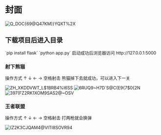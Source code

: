 <h1>封面</h1>

![Q_DOC{69@Q47KM)}YQXT%2X](https://github.com/putianlaoshiren/matterjsGame/assets/86111488/19d8ce10-8231-4c5f-b02e-ff962ebba7c5)

<h2>下载项目后进入目录</h2>
`pip install flask`
`python app.py`
启动成功后浏览器访问 http://127.0.0.1:5000

<h3>射下熊猫</h3>
操作方式 ↑ ↓ ← → 空格射击
熊猫掉下去就成功，可以进入下一关

![ZH_XKDDVWT_L$1BRB4%I6SS](https://github.com/putianlaoshiren/matterjsGame/assets/86111488/2e57f2ea-ed5a-4917-8e50-79d4a5f3d3c6)
![6RUQ9~H7D`S@C(E9{7$0{2N](https://github.com/putianlaoshiren/matterjsGame/assets/86111488/560d2292-59e6-4e03-a167-392047653dc4)
![397(FZ2RK1XOM9SAS2@~OSV](https://github.com/putianlaoshiren/matterjsGame/assets/86111488/7d023dce-97d8-4144-bb8a-84d686910385)

<h3>王者联盟</h3>
操作方式 ↑ ↓ ← → 空格射击
打两枪就会换弹

![(Z2K3CJQAM4@VITI8SOVR94](https://github.com/putianlaoshiren/matterjsGame/assets/86111488/601040cd-2c0b-43c6-ae59-03c8871b46b7)
